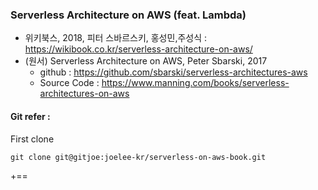### Serverless Architecture on AWS (feat. Lambda)

- 위키북스, 2018, 피터 스바르스키, 홍성민,주성식 : https://wikibook.co.kr/serverless-architecture-on-aws/
- (원서) Serverless Architecture on AWS, Peter Sbarski, 2017
  - github : https://github.com/sbarski/serverless-architectures-aws
  - Source Code : https://www.manning.com/books/serverless-architectures-on-aws



#### Git refer :

First clone

```
git clone git@gitjoe:joelee-kr/serverless-on-aws-book.git
```


+==
